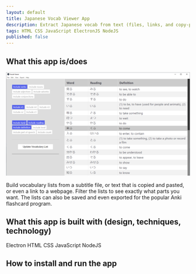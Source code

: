 ```yaml
---
layout: default
title: Japanese Vocab Viewer App
description: Extract Japanese vocab from text (files, links, and copy-paste) and build word lists to study. This app can also export lists in a format that the popular Anki flashcard program can import.
tags: HTML CSS JavaScript ElectronJS NodeJS
published: false
---
```


## What this app is/does

![text](/assets/images/projects/japanese-vocab-app/vocab-viewer-screenshot.png)

Build vocabulary lists from a subtitle file, or text that is copied and pasted, or even a link to a webpage. Filter the lists to see exactly what parts you want. The lists can also be saved and even exported for the popular Anki flashcard program.

## What this app is built with (design, techniques, technology)

Electron
HTML
CSS
JavaScript
NodeJS

## How to install and run the app

